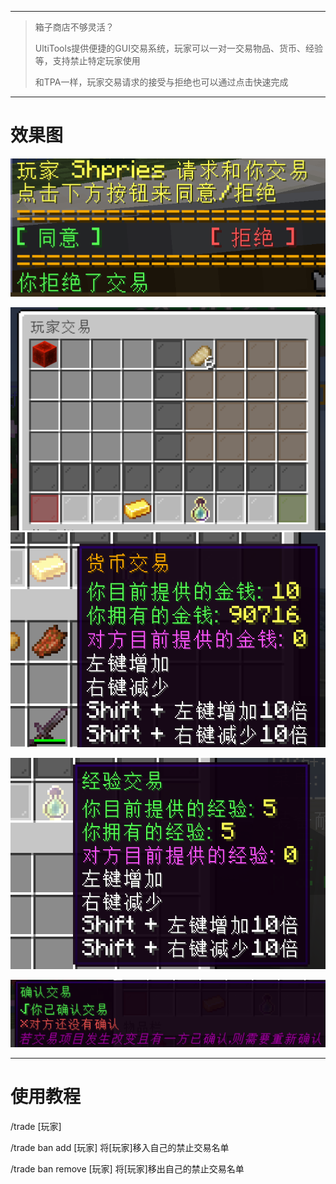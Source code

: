 
---

> 箱子商店不够灵活？
>
> UltiTools提供便捷的GUI交易系统，玩家可以一对一交易物品、货币、经验等，支持禁止特定玩家使用
>
> 和TPA一样，玩家交易请求的接受与拒绝也可以通过点击快速完成

---

# 效果图

![](/assets/玩家交易1.png)

![](/assets/交易2.png)![](/assets/交易3.png)

![](/assets/交易4.png)

![](/assets/交易5.png)

---

# 使用教程

/trade \[玩家\]

/trade ban add \[玩家\] 将\[玩家\]移入自己的禁止交易名单 

/trade ban remove \[玩家\] 将\[玩家\]移出自己的禁止交易名单 

